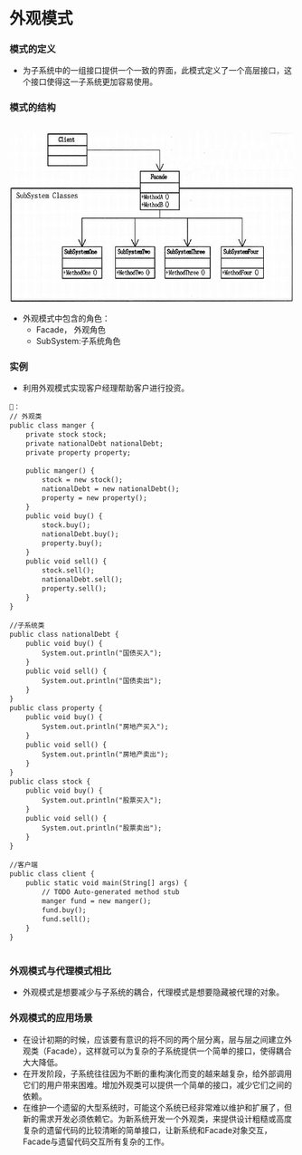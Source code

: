 # 外观模式
### 模式的定义
- 为子系统中的一组接口提供一个一致的界面，此模式定义了一个高层接口，这个接口使得这一子系统更加容易使用。

### 模式的结构
<br  />
<img src="https://github.com/ella-z/studyNotes/blob/master/%E8%BD%AF%E4%BB%B6%E8%AE%BE%E8%AE%A1%E6%A8%A1%E5%BC%8F/images/%E6%A8%A1%E5%BC%8F/%E5%A4%96%E8%A7%82%E6%A8%A1%E5%BC%8F.png" title="外观模式" width="600px" height="300px" >

- 外观模式中包含的角色：
   - Facade， 外观角色
   - SubSystem:子系统角色

### 实例
- 利用外观模式实现客户经理帮助客户进行投资。
```
🌰：
// 外观类
public class manger {
	private stock stock;
	private nationalDebt nationalDebt;
	private property property;
	
	public manger() {
		stock = new stock();
		nationalDebt = new nationalDebt();
		property = new property();
	}
	public void buy() {
		stock.buy();
		nationalDebt.buy();
		property.buy();
	}
	public void sell() {
		stock.sell();
		nationalDebt.sell();
		property.sell();
	}
}

//子系统类
public class nationalDebt {
	public void buy() {
		System.out.println("国债买入");
	}
	public void sell() {
		System.out.println("国债卖出");
	}
}
public class property {
	public void buy() {
		System.out.println("房地产买入");
	}
	public void sell() {
		System.out.println("房地产卖出");
	}
}
public class stock {
	public void buy() {
		System.out.println("股票买入");
	}
	public void sell() {
		System.out.println("股票卖出");
	}
}

//客户端
public class client {
	public static void main(String[] args) {
		// TODO Auto-generated method stub
		manger fund = new manger();
		fund.buy();
		fund.sell();
	}
}


```

### 外观模式与代理模式相比
- 外观模式是想要减少与子系统的耦合，代理模式是想要隐藏被代理的对象。

### 外观模式的应用场景
- 在设计初期的时候，应该要有意识的将不同的两个层分离，层与层之间建立外观类（Facade），这样就可以为复杂的子系统提供一个简单的接口，使得耦合大大降低。
- 在开发阶段，子系统往往因为不断的重构演化而变的越来越复杂，给外部调用它们的用户带来困难。增加外观类可以提供一个简单的接口，减少它们之间的依赖。
- 在维护一个遗留的大型系统时，可能这个系统已经非常难以维护和扩展了，但新的需求开发必须依赖它。为新系统开发一个外观类，来提供设计粗糙或高度复杂的遗留代码的比较清晰的简单接口，让新系统和Facade对象交互，Facade与遗留代码交互所有复杂的工作。


